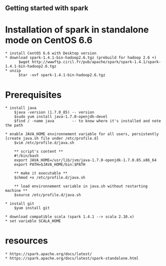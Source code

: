 ## Getting started with spark

# Installation of spark in standalone mode on CentOS 6.6
    * install CentOS 6.6 with Desktop version
    * download spark-1.4.1-bin-hadoop2.6.tgz (prebuild for hadoop 2.6 +) 
          $wget http://wwwftp.ciril.fr/pub/apache/spark/spark-1.4.1/spark-1.4.1-bin-hadoop2.6.tgz
    * unzip
          $tar -xvf spark-1.4.1-bin-hadoop2.6.tgz

# Prerequisites
    * install java 
        $java -version (1.7.0_85) -- version
        $sudo yum install java-1.7.0-openjdk-devel
        $find / -name java        -- to know where it's installed and note the path
    
    * enable JAVA_HOME environnement variable for all users, persistently [create java.sh file under /etc/profile.d]  
        $vim /etc/profile.d/java.sh
        
        ** script's content **
        #!/bin/bash
        export JAVA_HOME=/usr/lib/jvm/java-1.7.0-openjdk-1.7.0.85.x86_64
        export PATH=$JAVA_HOME/bin:$PATH
        
        ** make it executable **
        $chmod +x /etc/profile.d/java.sh
        
        ** load environnement variable in java.sh without restarting machine **
        $source /etc/profile.d/java.sh
    
    * install git
        $yum install git
        
    * download compatible scala (spark 1.4.1 --> scala 2.10.x)
    * set variable SCALA_HOME

# resources
    * https://spark.apache.org/docs/latest/
    * https://spark.apache.org/docs/latest/spark-standalone.html
